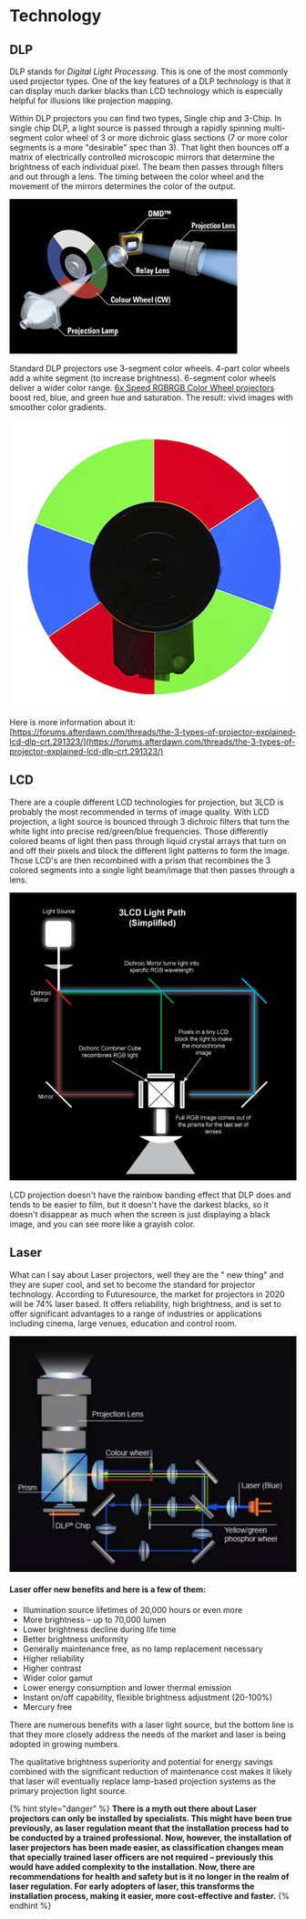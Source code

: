 # Technology

## DLP

DLP stands for _Digital Light Processing_. This is one of the most commonly used projector types. One of the key features of a  DLP technology is that it can display much darker blacks than LCD technology which is especially helpful for illusions like projection mapping. 

Within DLP projectors you can find two types, Single chip and 3-Chip. In single chip DLP,  a light source is passed through a rapidly spinning multi-segment color wheel of 3 or more dichroic glass sections \(7 or more color segments is a more "desirable" spec than 3\). That light then bounces off a matrix of electrically controlled microscopic mirrors that determine the brightness of each individual pixel. The beam then passes through filters and out through a lens. The timing between the color wheel and the movement of the mirrors determines the color of the output.

![](../../../.gitbook/assets/how-a-dlp-projector-works-on-the-inside-2.jpg)

Standard DLP projectors use 3-segment color wheels. 4-part color wheels add a white segment \(to increase brightness\). 6-segment color wheels deliver a wider color range. [6x Speed RGBRGB Color Wheel projectors](https://www.viewsonic.com/us/px725hd.html) boost red, blue, and green hue and saturation. The result: vivid images with smoother color gradients. 

![](../../../.gitbook/assets/texas-instruments-dlp-6-segment-color-wheel-9.jpg)

Here is more information about it: [https://forums.afterdawn.com/threads/the-3-types-of-projector-explained-lcd-dlp-crt.291323/](https://forums.afterdawn.com/threads/the-3-types-of-projector-explained-lcd-dlp-crt.291323/)

## LCD

There are a couple different LCD technologies for projection, but 3LCD is probably the most recommended in terms of image quality. With LCD projection, a light source is bounced through 3 dichroic filters that turn the white light into precise red/green/blue frequencies. Those differently colored beams of light then pass through liquid crystal arrays that turn on and off their pixels and block the different light patterns to form the image. Those LCD's are then recombined with a prism that recombines the 3 colored segments into a single light beam/image that then passes through a lens. 

![](../../../.gitbook/assets/3lcd_projector.png)

LCD projection doesn't have the rainbow banding effect that DLP does and tends to be easier to film, but it doesn't have the darkest blacks, so it doesn't disappear as much when the screen is just displaying a black image, and you can see more like a grayish color.

## Laser

What can I say about Laser projectors, well they are the " new thing" and they are super cool, and set to become the standard for projector technology.  According to Futuresource, the market for projectors in 2020 will be 74% laser based. It offers reliability, high brightness, and is set to offer significant advantages to a range of industries or applications including cinema, large venues, education and control room. 

![](../../../.gitbook/assets/laser.png)

#### Laser offer  new benefits and here is a few of them:

* Illumination source lifetimes of 20,000 hours or even more
* More brightness – up to 70,000 lumen
* Lower brightness decline during life time
* Better brightness uniformity
* Generally maintenance free, as no lamp replacement necessary
* Higher reliability
* Higher contrast
* Wider color gamut
* Lower energy consumption and lower thermal emission
* Instant on/off capability, flexible brightness adjustment \(20-100%\)
* Mercury free

There are numerous benefits with a laser light source, but the bottom line is that they more closely address the needs of the market and laser is being adopted in growing numbers. 

The qualitative brightness superiority and potential for energy savings combined with the significant reduction of maintenance cost makes it likely that laser will eventually replace lamp-based projection systems as the primary projection light source.

{% hint style="danger" %}
**There is a myth out there about Laser projectors can only be installed by specialists. This might have been true previously, as laser regulation meant that the installation process had to be conducted by a trained professional. Now, however, the installation of laser projectors has been made easier, as classification changes mean that specially trained laser officers are not required – previously this would have added complexity to the installation. Now, there are recommendations for health and safety but is it no longer in the realm of laser regulation. For early adopters of laser, this transforms the installation process, making it easier, more cost-effective and faster.**
{% endhint %}

